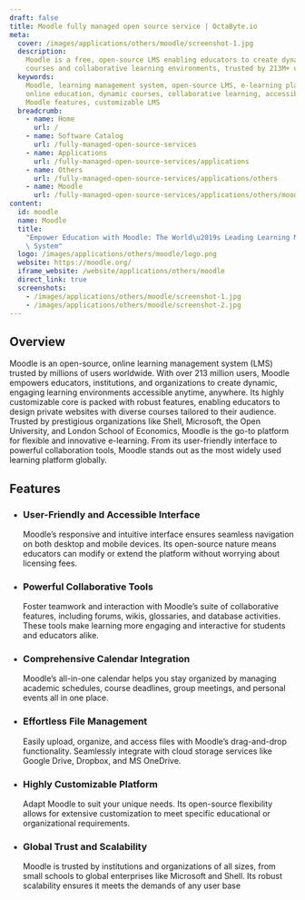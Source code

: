 ```yaml
---
draft: false
title: Moodle fully managed open source service | OctaByte.io
meta:
  cover: /images/applications/others/moodle/screenshot-1.jpg
  description:
    Moodle is a free, open-source LMS enabling educators to create dynamic
    courses and collaborative learning environments, trusted by 213M+ users worldwide.
  keywords:
    Moodle, learning management system, open-source LMS, e-learning platform,
    online education, dynamic courses, collaborative learning, accessible learning,
    Moodle features, customizable LMS
  breadcrumb:
    - name: Home
      url: /
    - name: Software Catalog
      url: /fully-managed-open-source-services
    - name: Applications
      url: /fully-managed-open-source-services/applications
    - name: Others
      url: /fully-managed-open-source-services/applications/others
    - name: Moodle
      url: /fully-managed-open-source-services/applications/others/moodle
content:
  id: moodle
  name: Moodle
  title:
    "Empower Education with Moodle: The World\u2019s Leading Learning Management\
    \ System"
  logo: /images/applications/others/moodle/logo.png
  website: https://moodle.org/
  iframe_website: /website/applications/others/moodle
  direct_link: true
  screenshots:
    - /images/applications/others/moodle/screenshot-1.jpg
    - /images/applications/others/moodle/screenshot-2.jpg
---
```


## Overview

Moodle is an open-source, online learning management system (LMS) trusted by millions of users worldwide. With over 213 million users, Moodle empowers educators, institutions, and organizations to create dynamic, engaging learning environments accessible anytime, anywhere. Its highly customizable core is packed with robust features, enabling educators to design private websites with diverse courses tailored to their audience. Trusted by prestigious organizations like Shell, Microsoft, the Open University, and London School of Economics, Moodle is the go-to platform for flexible and innovative e-learning. From its user-friendly interface to powerful collaboration tools, Moodle stands out as the most widely used learning platform globally.

## Features

- ### User-Friendly and Accessible Interface

  Moodle’s responsive and intuitive interface ensures seamless navigation on both desktop and mobile devices. Its open-source nature means educators can modify or extend the platform without worrying about licensing fees.

- ### Powerful Collaborative Tools

  Foster teamwork and interaction with Moodle’s suite of collaborative features, including forums, wikis, glossaries, and database activities. These tools make learning more engaging and interactive for students and educators alike.

- ### Comprehensive Calendar Integration

  Moodle’s all-in-one calendar helps you stay organized by managing academic schedules, course deadlines, group meetings, and personal events all in one place.

- ### Effortless File Management

  Easily upload, organize, and access files with Moodle’s drag-and-drop functionality. Seamlessly integrate with cloud storage services like Google Drive, Dropbox, and MS OneDrive.

- ### Highly Customizable Platform

  Adapt Moodle to suit your unique needs. Its open-source flexibility allows for extensive customization to meet specific educational or organizational requirements.

- ### Global Trust and Scalability

  Moodle is trusted by institutions and organizations of all sizes, from small schools to global enterprises like Microsoft and Shell. Its robust scalability ensures it meets the demands of any user base
